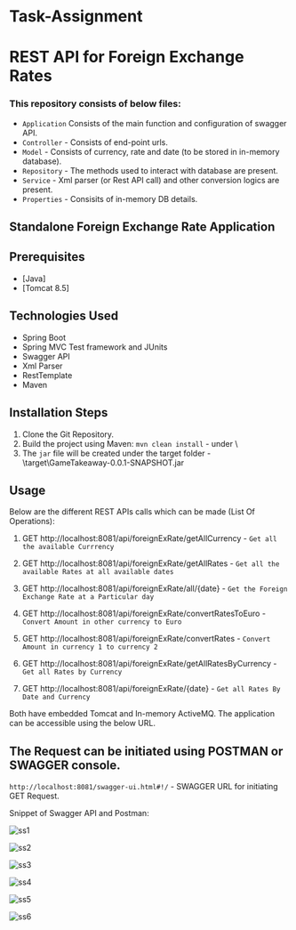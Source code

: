 # Task-Assignment

# REST API for Foreign Exchange Rates

### This repository consists of below files:
- `Application` Consists of the main function and configuration of swagger API. 
- `Controller` - Consists of end-point urls.
- `Model`  - Consists of currency, rate and date (to be stored in in-memory database).
- `Repository` - The methods used to interact with database are present.
- `Service`    - Xml parser (or Rest API call) and other conversion logics are present.
- `Properties` - Consisits of in-memory DB details.

## Standalone Foreign Exchange Rate Application

## Prerequisites
- [Java]
- [Tomcat 8.5] 

## Technologies Used

- Spring Boot
- Spring MVC Test framework and JUnits
- Swagger API
- Xml Parser
- RestTemplate
- Maven

## Installation Steps
1. Clone the Git Repository.
2. Build the project using Maven: `mvn clean install` - under \
3. The `jar` file will be created under the target folder - \target\GameTakeaway-0.0.1-SNAPSHOT.jar

## Usage
Below are the different REST APIs calls which can be made (List Of Operations):

1. GET http://localhost:8081/api/foreignExRate/getAllCurrency         - `Get all the available Currrency`                            

2. GET http://localhost:8081/api/foreignExRate/getAllRates            - `Get all the available Rates at all available dates`                            

3. GET http://localhost:8081/api/foreignExRate/all/{date}             - `Get the Foreign Exchange Rate at a Particular day`                      

4. GET http://localhost:8081/api/foreignExRate/convertRatesToEuro     - `Convert Amount in other currency to Euro`   

5. GET http://localhost:8081/api/foreignExRate/convertRates           - `Convert Amount in currency 1 to currency 2`                    

6. GET http://localhost:8081/api/foreignExRate/getAllRatesByCurrency  - `Get all Rates by Currency`

7. GET http://localhost:8081/api/foreignExRate/{date}                 - `Get all Rates By Date and Currency`

Both have embedded Tomcat and In-memory ActiveMQ. The application can be accessible using the below URL.

## The Request can be initiated using POSTMAN or SWAGGER console.
 `http://localhost:8081/swagger-ui.html#!/` - SWAGGER URL for initiating GET Request.
 
 
 Snippet of Swagger API and Postman:
 
 ![ss1](https://user-images.githubusercontent.com/56262858/102678651-b8267400-41a1-11eb-8628-fb797d272132.PNG)
 
 
![ss2](https://user-images.githubusercontent.com/56262858/102678662-c2487280-41a1-11eb-898b-70a645ee3601.PNG)


![ss3](https://user-images.githubusercontent.com/56262858/102678666-c7a5bd00-41a1-11eb-9b22-60cfd0a8f997.PNG)


![ss4](https://user-images.githubusercontent.com/56262858/102678672-cd030780-41a1-11eb-8e49-8198726c5c8c.PNG)


![ss5](https://user-images.githubusercontent.com/56262858/102678675-d12f2500-41a1-11eb-90a8-9fb209142411.PNG)


![ss6](https://user-images.githubusercontent.com/56262858/102678676-d55b4280-41a1-11eb-805c-4f21931af370.PNG)

 
